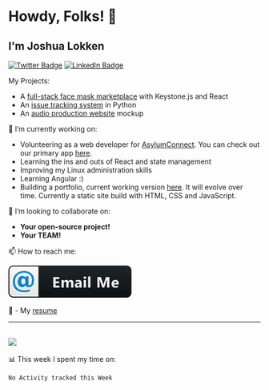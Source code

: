 # Howdy, Folks! 👋
## I'm Joshua Lokken


[![Twitter Badge](https://img.shields.io/badge/Twitter-Profile-informational?style=flat&logo=twitter&logoColor=white&color=1CA2F1)](https://twitter.com/joshualokken)
[![LinkedIn Badge](https://img.shields.io/badge/LinkedIn-Profile-informational?style=flat&logo=linkedin&logoColor=white&color=0D76A8)](https://www.linkedin.com/in/joshualokken/)

My Projects:
  - A <a href='https://maskup.joshualokken.tech' target='_blank' rel='noreferrer'>full-stack face mask marketplace</a> with Keystone.js and React
  - An <a href='https://its.joshualokken.tech' target='_blank' rel='noreferrer'>issue tracking system</a> in Python
  - An <a href='https://jasonwoodsmusic.now.sh' target='_blank' rel='noreferrer'>audio production website</a> mockup
  
  
🔭 I’m currently working on:

  - Volunteering as a web developer for [AsylumConnect](https://asylumconnect.org).
    You can check out our primary app [here](https://catalog.asylumconnect.org).
  - Learning the ins and outs of React and state management
  - Improving my Linux administration skills
  - Learning Angular :)
  - Building a portfolio, current working version [here](https://www.joshualokken.me).  It will evolve over time.  Currently a static site build with HTML, CSS and JavaScript.

  
👯 I’m looking to collaborate on:

  - <strong>Your open-source project!</strong>
  - <strong>Your TEAM!</strong>

📫 How to reach me:

  [<img src="https://github.com/jrrlokken/jrrlokken/blob/master/svg/social/email_me.svg" alt="html" style="vertical-align:top, margin:4px">](mailto:joshualokken@pm.me)

🔭 - My [resume](https://velocv.com/jrrlokken)

*************
<br />

<img height="180em" src="https://github-readme-stats.vercel.app/api?username=jrrlokken&show_icons=true&hide_border=true&&count_private=true&include_all_commits=true" />

<br />

📊 This week I spent my time on:
<!--START_SECTION:waka-->
```text
No Activity tracked this Week
```
<!--END_SECTION:waka-->
